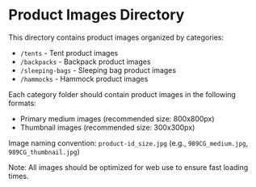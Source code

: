 # Product Images Directory

This directory contains product images organized by categories:

- `/tents` - Tent product images
- `/backpacks` - Backpack product images
- `/sleeping-bags` - Sleeping bag product images
- `/hammocks` - Hammock product images

Each category folder should contain product images in the following formats:

- Primary medium images (recommended size: 800x800px)
- Thumbnail images (recommended size: 300x300px)

Image naming convention:
`product-id_size.jpg` (e.g., `989CG_medium.jpg`, `989CG_thumbnail.jpg`)

Note: All images should be optimized for web use to ensure fast loading times.
